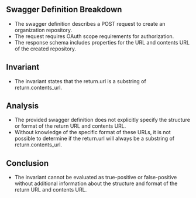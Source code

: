 ## Swagger Definition Breakdown
- The swagger definition describes a POST request to create an organization repository.
- The request requires OAuth scope requirements for authorization.
- The response schema includes properties for the URL and contents URL of the created repository.

## Invariant
- The invariant states that the return.url is a substring of return.contents_url.

## Analysis
- The provided swagger definition does not explicitly specify the structure or format of the return URL and contents URL.
- Without knowledge of the specific format of these URLs, it is not possible to determine if the return.url will always be a substring of return.contents_url.

## Conclusion
- The invariant cannot be evaluated as true-positive or false-positive without additional information about the structure and format of the return URL and contents URL.


